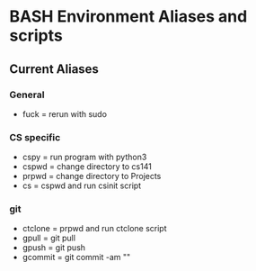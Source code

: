 # BASH Environment Aliases and scripts

## Current Aliases
### General
* fuck = rerun with sudo
### CS specific
* cspy = run program with python3
* cspwd = change directory to cs141
* prpwd = change directory to Projects
* cs = cspwd and run csinit script
### git
* ctclone = prpwd and run ctclone script
* gpull = git pull
* gpush = git push
* gcommit = git commit -am "<message>"

